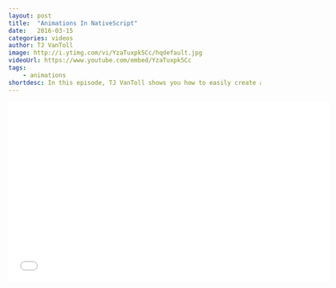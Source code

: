 ```yaml
---
layout: post
title:  "Animations In NativeScript"
date:   2016-03-15
categories: videos
author: TJ VanToll
image: http://i.ytimg.com/vi/YzaTuxpk5Cc/hqdefault.jpg
videoUrl: https://www.youtube.com/embed/YzaTuxpk5Cc
tags: 
    - animations
shortdesc: In this episode, TJ VanToll shows you how to easily create and control animations and animation timings via the NativeScript animate API.
---
```

<iframe width="640" height="360" src="{{ videoUrl }}" frameborder="0" allowfullscreen></iframe>